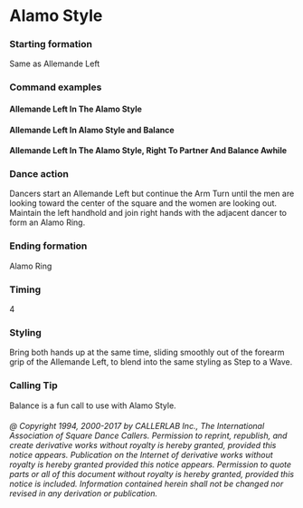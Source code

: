 
# Alamo Style

### Starting formation

Same as Allemande Left

### Command examples

#### Allemande Left In The Alamo Style
#### Allemande Left In Alamo Style and Balance
#### Allemande Left In The Alamo Style, Right To Partner And Balance Awhile

### Dance action

Dancers start an Allemande Left but continue the Arm Turn until the men are
looking toward the center of the square and the women are looking out.
Maintain the left handhold and join right hands with the adjacent dancer to form an Alamo Ring.

### Ending formation

Alamo Ring

### Timing

4

### Styling

Bring both hands up at the same time, sliding smoothly out of the forearm grip
of the Allemande Left, to blend into the same styling as Step to a Wave.

### Calling Tip

Balance is a fun call to use with Alamo Style.

###### @ Copyright 1994, 2000-2017 by CALLERLAB Inc., The International Association of Square Dance Callers. Permission to reprint, republish, and create derivative works without royalty is hereby granted, provided this notice appears. Publication on the Internet of derivative works without royalty is hereby granted provided this notice appears. Permission to quote parts or all of this document without royalty is hereby granted, provided this notice is included. Information contained herein shall not be changed nor revised in any derivation or publication.
